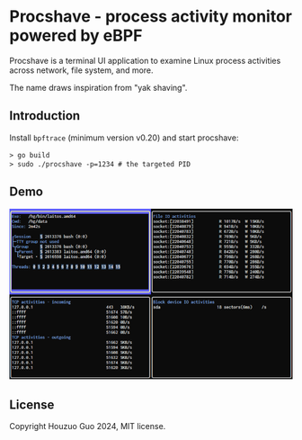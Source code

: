 # Procshave - process activity monitor powered by eBPF

Procshave is a terminal UI application to examine Linux process activities across network, file system, and more.

The name draws inspiration from "yak shaving".

## Introduction

Install `bpftrace` (minimum version v0.20) and start procshave:

```
> go build
> sudo ./procshave -p=1234 # the targeted PID
```

## Demo

<img src="https://raw.githubusercontent.com/HouzuoGuo/procshave/master/marketing/screenshot.png" alt="demo screenshot" />

## License

Copyright Houzuo Guo 2024, MIT license.
